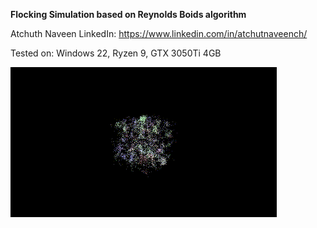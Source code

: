 **Flocking Simulation based on Reynolds Boids algorithm**

Atchuth Naveen
 LinkedIn: https://www.linkedin.com/in/atchutnaveench/

Tested on: Windows 22, Ryzen 9, GTX 3050Ti 4GB

![Boids Simulation](boids.gif)
